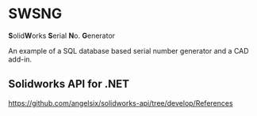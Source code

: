 # SWSNG
**S**olid**W**orks **S**erial **N**o. **G**enerator

An example of a SQL database based serial number generator and a CAD add-in.

## Solidworks API for .NET
https://github.com/angelsix/solidworks-api/tree/develop/References
